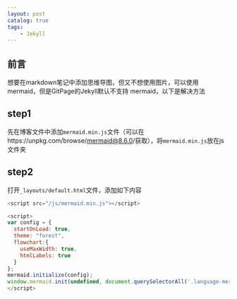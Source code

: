 ```yaml
---
layout: post   	
catalog: true 	
tags:
    - Jekyll
---
```






## 前言

想要在markdown笔记中添加思维导图，但又不想使用图片，可以使用mermaid，但是GitPage的Jekyll默认不支持 mermaid，以下是解决方法

## step1

先在博客文件中添加`mermaid.min.js`文件（可以在https://unpkg.com/browse/mermaid@8.6.0/获取），将`mermaid.min.js`放在js文件夹

## step2

打开`_layouts/default.html`文件，添加如下内容

```javascript
<script src="/js/mermaid.min.js"></script>

<script>
var config = {
  startOnLoad: true,
  theme: "forest",
  flowchart:{
    useMaxWidth: true,
    htmlLabels: true
  }
};
mermaid.initialize(config);
window.mermaid.init(undefined, document.querySelectorAll('.language-mermaid'));
</script>
```



